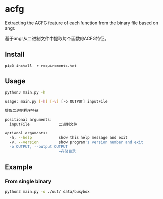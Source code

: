 # acfg
Extracting the ACFG feature of each function from the binary file based on angr.

基于angr从二进制文件中提取每个函数的ACFG特征。

## Install
```python
pip3 install -r requirements.txt
```

## Usage
```bash
python3 main.py -h

usage: main.py [-h] [-v] [-o OUTPUT] inputFile

提取二进制程序特征

positional arguments:
  inputFile             二进制文件

optional arguments:
  -h, --help            show this help message and exit
  -v, --version         show program's version number and exit
  -o OUTPUT, --output OUTPUT
                        =存储目录
```

## Example

### From single binary
```bash
python3 main.py -o ./out/ data/busybox
```